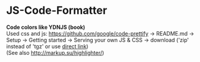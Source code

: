# JS-Code-Formatter
<b>Code colors like YDNJS (book)</b>
<br>
Used css and js: https://github.com/google/code-prettify -> README.md -> Setup -> Getting started -> Serving your own JS & CSS -> download ('zip' instead of 'tgz' or use <a href="https://raw.githubusercontent.com/google/code-prettify/master/distrib/prettify-small.zip">direct link</a>)
<br>
(See also http://markup.su/highlighter/)
